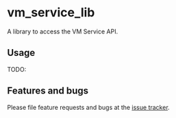 # vm_service_lib

A library to access the VM Service API.

## Usage

TODO:

## Features and bugs

Please file feature requests and bugs at the [issue tracker][tracker].

[tracker]: https://github.com/dart-lang/vm_service_drivers/issues
